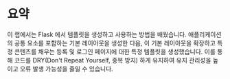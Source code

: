 # 요약

이 랩에서는 Flask 에서 템플릿을 생성하고 사용하는 방법을 배웠습니다. 애플리케이션의 공통 요소를 포함하는 기본 레이아웃을 생성한 다음, 이 기본 레이아웃을 확장하고 특정 콘텐츠를 채우는 등록 및 로그인 페이지에 대한 특정 템플릿을 생성했습니다. 이를 통해 코드를 DRY(Don't Repeat Yourself, 중복 방지) 하게 유지하여 유지 관리성을 높이고 오류 발생 가능성을 줄일 수 있습니다.
